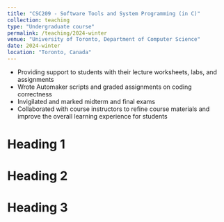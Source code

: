 ```yaml
---
title: "CSC209 - Software Tools and System Programming (in C)"
collection: teaching
type: "Undergraduate course"
permalink: /teaching/2024-winter
venue: "University of Toronto, Department of Computer Science"
date: 2024-winter
location: "Toronto, Canada"
---
```

- Providing support to students with their lecture worksheets, labs, and assignments
- Wrote Automaker scripts and graded assignments on coding correctness
- Invigilated and marked midterm and final exams
- Collaborated with course instructors to refine course materials and improve the overall learning experience for students

Heading 1
======

Heading 2
======

Heading 3
======
